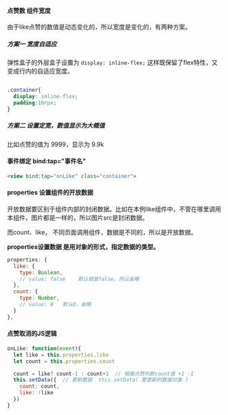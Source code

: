#### 点赞数 组件宽度

由于like点赞的数值是动态变化的，所以宽度是变化的，有两种方案。

##### 方案一 宽度自适应

弹性盒子的外层盒子设置为 `display: inline-flex;`  这样既保留了flex特性，又变成行内的自适应宽度。

```css

.container{
  display: inline-flex;
  padding:10rpx;
}
```

##### 方案二 设置定宽，数值显示为大概值

比如点赞的值为 9999，显示为 9.9k

#### 事件绑定 bind:tap="事件名"

```html
<view bind:tap="onLike" class="container">
```

#### properties 设置组件的开放数据

开放数据要区别于组件内部的封闭数据。比如在本例like组件中，不管在哪里调用本组件，图片都是一样的，所以图片src是封闭数据。

而count、like， 不同页面调用组件，数据是不同的，所以是开放数据。

**properties设置数据 是用对象的形式，指定数据的类型。**

```js
properties: {
  like: {
    type: Boolean,
    // value: false    默认就是false，所以省略
  },
  count: {
    type: Number,
    // value: 0   默认0，省略 
  }
},
```

#### 点赞取消的JS逻辑

```js
onLike: function(event){
  let like = this.properties.like
  let count = this.properties.count

  count = like? count-1 : count+1  // 根据点赞判断count值 +1 -1
  this.setData({  // 更新数据  this.setData( 要更新的数据对象 )
    count: count,
    like: !like
  })
}
```

